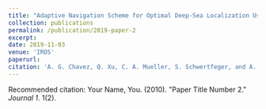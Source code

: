 ```yaml
---
title: "Adaptive Navigation Scheme for Optimal Deep-Sea Localization Using Multimodal Perception Cues"
collection: publications
permalink: /publication/2019-paper-2
excerpt: 
date: 2019-11-03
venue: 'IROS'
paperurl: 
citation: 'A. G. Chavez, Q. Xu, C. A. Mueller, S. Schwertfeger, and A. Birk. &quot;Adaptive Navigation Scheme for Optimal Deep-Sea Localization Using Multimodal Perception Cues.&quot; IEEE/RSJ International Conference on Intelligent Robots and Systems (IROS): IEEE Press, 2019'
---
```


Recommended citation: Your Name, You. (2010). "Paper Title Number 2." <i>Journal 1</i>. 1(2).